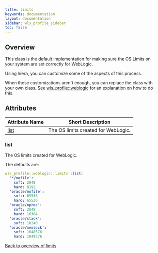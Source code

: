 ```yaml
---
title: limits
keywords: documentation
layout: documentation
sidebar: wls_profile_sidebar
toc: false
---
```

## Overview

This class is the default implementation for making sure the OS Limits on your system are set correctly for WebLogic.

Using hiera, you can customize some of the aspects of this process.

When these customizations aren't enough, you can replace the class with your own class. See [wls_profile::weblogic](./weblogic.html) for an explanation on how to do this.





## Attributes



Attribute Name       | Short Description                   |
-------------------- | ----------------------------------- |
[list](#limits_list) | The OS limits created for WebLogic. |




### list<a name='limits_list'>



The OS limits created for WebLogic.

The defaults are:

```yaml
wls_profile::weblogic::limits::list:
  '*/nofile':
    soft: 2048
    hard: 8192
  'oracle/nofile':
    soft: 65536
    hard: 65536
  'oracle/nproc':
    soft: 2048
    hard: 16384
  'oracle/stack':
    soft: 10240
  'oracle/memlock':
    soft: 1048576
    hard: 1048576
```
[Back to overview of limits](#attributes)

